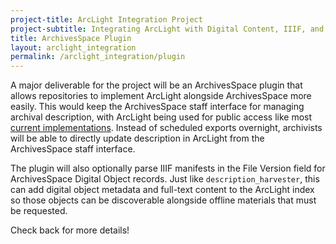 ```yaml
---
project-title: ArcLight Integration Project
project-subtitle: Integrating ArcLight with Digital Content, IIIF, and ArchivesSpace
title: ArchivesSpace Plugin
layout: arclight_integration
permalink: /arclight_integration/plugin
---
```


A major deliverable for the project will be an ArchivesSpace plugin that allows repositories to implement ArcLight alongside ArchivesSpace more easily. This would keep the ArchivesSpace staff interface for managing archival description, with ArcLight being used for public access like most [current implementations](https://arclight.sites.stanford.edu/arclight-implementations). Instead of scheduled exports overnight, archivists will be able to directly update description in ArcLight from the ArchivesSpace staff interface.

The plugin will also optionally parse IIIF manifests in the File Version field for ArchivesSpace Digital Object records. Just like `description_harvester`, this can add digital object metadata and full-text content to the ArcLight index so those objects can be discoverable alongside offline materials that must be requested.

Check back for more details!
